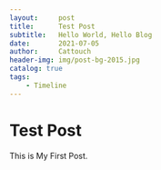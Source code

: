 ```yaml
---
layout:     post                    
title:      Test Post             
subtitle:   Hello World, Hello Blog 
date:       2021-07-05              
author:     Cattouch                      
header-img: img/post-bg-2015.jpg    
catalog: true                       
tags:                               
    - Timeline
---
```


# Test Post

This is My First Post.
